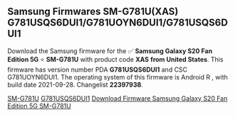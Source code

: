 <h2>Samsung Firmwares SM-G781U(XAS) G781USQS6DUI1/G781UOYN6DUI1/G781USQS6DUI1</h2>
Download the Samsung firmware for the ✅ <strong>Samsung Galaxy S20 Fan Edition 5G </strong> ⭐ <strong>SM-G781U</strong> with product code <strong>XAS</strong> <strong> from United States</strong>. This firmware has version number PDA <strong>G781USQS6DUI1</strong> and CSC G781UOYN6DUI1. The operating system of this firmware is Android R , with build date 2021-09-28. Changelist <strong>22397938</strong>.


[SM-G781U](https://samfirm.shop/samsung/model/SM-G781U)
[G781USQS6DUI1](https://samfirm.shop/samsung/pda/G781USQS6DUI1)
[Download Firmware Samsung Galaxy S20 Fan Edition 5G SM-G781U](https://samfirm.shop/samsung/firmware/461428)
